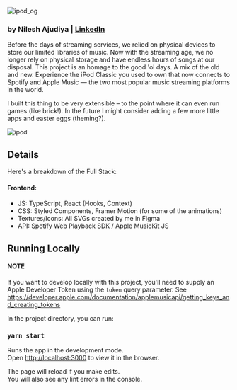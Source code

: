 ![ipod_og](https://user-images.githubusercontent.com/21055469/71636084-6081a800-2be0-11ea-98ee-9599a3396c84.png)

### by Nilesh Ajudiya | [LinkedIn](www.linkedin.com/in/nilesh-ajudiya)

Before the days of streaming services, we relied on physical devices to store our limited libraries of music. Now with the streaming age, we no longer rely on physical storage and have endless hours of songs at our disposal. This project is an homage to the good 'ol days. A mix of the old and new. Experience the iPod Classic you used to own that now connects to Spotify and Apple Music — the two most popular music streaming platforms in the world.

I built this thing to be very extensible – to the point where it can even run games (like brick!). In the future I might consider adding a few more little apps and easter eggs (theming?).

![ipod](https://user-images.githubusercontent.com/21055469/71572818-c877a780-2a95-11ea-9e4e-6b0476ff172b.gif)

## Details

Here's a breakdown of the Full Stack:
#### Frontend: 
- JS: TypeScript, React (Hooks, Context)
- CSS: Styled Components, Framer Motion (for some of the animations)
- Textures/Icons: All SVGs created by me in Figma
- API: Spotify Web Playback SDK / Apple MusicKit JS

## Running Locally

#### NOTE
If you want to develop locally with this project, you'll need to supply an Apple Developer Token using the `token` query parameter. See https://developer.apple.com/documentation/applemusicapi/getting_keys_and_creating_tokens

In the project directory, you can run:

### `yarn start`

Runs the app in the development mode.<br />
Open [http://localhost:3000](http://localhost:3000) to view it in the browser.

The page will reload if you make edits.<br />
You will also see any lint errors in the console.
